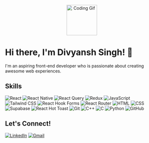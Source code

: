 <p align="center">
  <img src="https://mir-s3-cdn-cf.behance.net/project_modules/1400/f28b4022600593.58c272e374fa3.gif" height="100" alt="Coding Gif" />
</p>


# Hi there, I'm Divyansh Singh! 👋

I'm an aspiring front-end developer who is passionate about creating awesome web experiences.

## Skills
![React](https://img.shields.io/badge/-React-61DAFB?logo=react&logoColor=white&style=for-the-badge)
![React Native](https://img.shields.io/badge/-React%20Native-61DAFB?logo=react&logoColor=white&style=for-the-badge)
![React Query](https://img.shields.io/badge/-React%20Query-000000?logo=react-query&logoColor=white&style=for-the-badge)
![Redux](https://img.shields.io/badge/-Redux-764ABC?logo=redux&logoColor=white&style=for-the-badge)
![JavaScript](https://img.shields.io/badge/-JavaScript-F7DF1E?logo=javascript&logoColor=white&style=for-the-badge)
![Tailwind CSS](https://img.shields.io/badge/-Tailwind%20CSS-38B2AC?logo=tailwind-css&logoColor=white&style=for-the-badge)
![React Hook Forms](https://img.shields.io/badge/-React%20Hook%20Forms-20232A?style=for-the-badge)
![React Router](https://img.shields.io/badge/-React%20Router-CA4245?logo=react-router&logoColor=white&style=for-the-badge)
![HTML](https://img.shields.io/badge/-HTML5-E34F26?logo=html5&logoColor=white&style=for-the-badge)
![CSS](https://img.shields.io/badge/-CSS3-1572B6?logo=css3&logoColor=white&style=for-the-badge)
![Supabase](https://img.shields.io/badge/-Supabase-0056D2?logo=supabase&logoColor=white&style=for-the-badge)
![React Hot Toast](https://img.shields.io/badge/-React%20Hot%20Toast-FAB62B?style=for-the-badge)
![Git](https://img.shields.io/badge/-Git-F05032?logo=git&logoColor=white&style=for-the-badge)
![C++](https://img.shields.io/badge/-C++-00599C?logo=c%2B%2B&logoColor=white&style=for-the-badge)
![C](https://img.shields.io/badge/-C-A8B9CC?logo=c&logoColor=white&style=for-the-badge)
![Python](https://img.shields.io/badge/-Python-3776AB?logo=python&logoColor=white&style=for-the-badge)
![GitHub](https://img.shields.io/badge/-GitHub-181717?logo=github&logoColor=white&style=for-the-badge)


## Let's Connect!
[![LinkedIn](https://img.shields.io/badge/-LinkedIn-0077B5?logo=linkedin&logoColor=white&style=for-the-badge)](https://www.linkedin.com/in/work-divyansh-singh?utm_source=share&utm_campaign=share_via&utm_content=profile&utm_medium=android_app)
[![Gmail](https://img.shields.io/badge/-Gmail-D14836?logo=gmail&logoColor=white&style=for-the-badge)](mailto:work.divyanshsingh@gmail.com)

